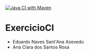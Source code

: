 [![Java CI with Maven](https://github.com/NavesEdu/ExercicioCI/actions/workflows/maven.yml/badge.svg)](https://github.com/NavesEdu/ExercicioCI/actions/workflows/maven.yml)
# ExercicioCI
* Eduardo Naves Sant'Ana Azevedo
* Ana Clara dos Santos Rosa
